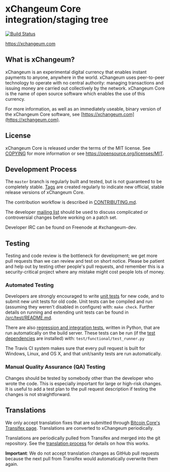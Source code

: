 xChangeum Core integration/staging tree
=====================================

[![Build Status](https://travis-ci.org/xchangeum-project/xchangeum.svg?branch=master)](https://travis-ci.org/xchangeum-project/xchangeum)

https://xchangeum.com

What is xChangeum?
----------------

xChangeum is an experimental digital currency that enables instant payments to
anyone, anywhere in the world. xChangeum uses peer-to-peer technology to operate
with no central authority: managing transactions and issuing money are carried
out collectively by the network. xChangeum Core is the name of open source
software which enables the use of this currency.

For more information, as well as an immediately useable, binary version of
the xChangeum Core software, see [https://xchangeum.com](https://xchangeum.com).

License
-------

xChangeum Core is released under the terms of the MIT license. See [COPYING](COPYING) for more
information or see https://opensource.org/licenses/MIT.

Development Process
-------------------

The `master` branch is regularly built and tested, but is not guaranteed to be
completely stable. [Tags](https://github.com/DigitalFinex/xChangeum/tags) are created
regularly to indicate new official, stable release versions of xChangeum Core.

The contribution workflow is described in [CONTRIBUTING.md](CONTRIBUTING.md).

The developer [mailing list](https://groups.google.com/forum/#!forum/xchangeum-dev)
should be used to discuss complicated or controversial changes before working
on a patch set.

Developer IRC can be found on Freenode at #xchangeum-dev.

Testing
-------

Testing and code review is the bottleneck for development; we get more pull
requests than we can review and test on short notice. Please be patient and help out by testing
other people's pull requests, and remember this is a security-critical project where any mistake might cost people
lots of money.

### Automated Testing

Developers are strongly encouraged to write [unit tests](src/test/README.md) for new code, and to
submit new unit tests for old code. Unit tests can be compiled and run
(assuming they weren't disabled in configure) with: `make check`. Further details on running
and extending unit tests can be found in [/src/test/README.md](/src/test/README.md).

There are also [regression and integration tests](/test), written
in Python, that are run automatically on the build server.
These tests can be run (if the [test dependencies](/test) are installed) with: `test/functional/test_runner.py`

The Travis CI system makes sure that every pull request is built for Windows, Linux, and OS X, and that unit/sanity tests are run automatically.

### Manual Quality Assurance (QA) Testing

Changes should be tested by somebody other than the developer who wrote the
code. This is especially important for large or high-risk changes. It is useful
to add a test plan to the pull request description if testing the changes is
not straightforward.

Translations
------------

We only accept translation fixes that are submitted through [Bitcoin Core's Transifex page](https://www.transifex.com/projects/p/bitcoin/).
Translations are converted to xChangeum periodically.

Translations are periodically pulled from Transifex and merged into the git repository. See the
[translation process](doc/translation_process.md) for details on how this works.

**Important**: We do not accept translation changes as GitHub pull requests because the next
pull from Transifex would automatically overwrite them again.
